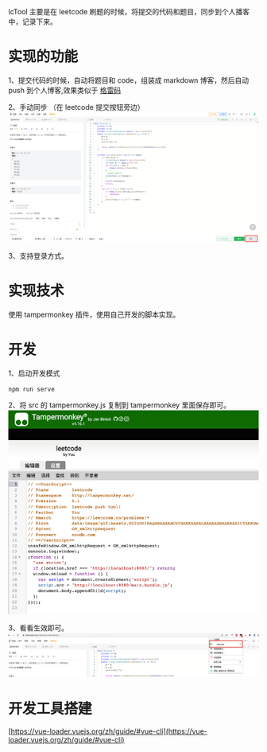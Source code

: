 lcTool 主要是在 leetcode 刷题的时候，将提交的代码和题目，同步到个人播客中，记录下来。

# 实现的功能

1、提交代码的时候，自动将题目和 code，组装成 markdown 博客，然后自动 push 到个人博客,效果类似于 [格雷码](https://noodb.com/blog/1557628290926342145)

2、手动同步 （在 leetcode 提交按钮旁边）
![img.png](./doc/asserts/img.png)

3、支持登录方式。

# 实现技术

使用 tampermonkey 插件，使用自己开发的脚本实现。

# 开发

1、启动开发模式

```shell
npm run serve
```

2、将 src 的 tampermonkey.js 复制到 tampermonkey 里面保存即可。
![img.png](doc/asserts/tampermonkey.png)

3、看看生效即可。
![img.png](doc/asserts/tampermonkeyActive.png)

# 开发工具搭建

[https://vue-loader.vuejs.org/zh/guide/#vue-cli](https://vue-loader.vuejs.org/zh/guide/#vue-cli)
